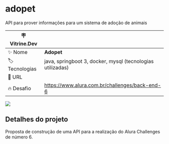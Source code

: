 # adopet

API para prover informações para um sistema de adoção de animais

| :placard: Vitrine.Dev |     |
| -------------  | --- |
| :sparkles: Nome        | **Adopet**
| :label: Tecnologias | java, springboot 3, docker, mysql (tecnologias utilizadas)
| :rocket: URL         | 
| :fire: Desafio     | https://www.alura.com.br/challenges/back-end-6

<!-- Inserir imagem com a #vitrinedev ao final do link -->
![](https://external-content.duckduckgo.com/iu/?u=http%3A%2F%2Fi1.wp.com%2Fcutetropolis.com%2Fwp-content%2Fuploads%2Funusual-animal-friendship-dogs-cat-ducks-kasey-and-her-pack-1.jpg%3Fresize%3D630%252C630&f=1&nofb=1&ipt=387e126c4e9e3835ab73a4d824d84a5f3673cbe7063a2ee7b06849f467e3539f&ipo=images#vitrinedev)

## Detalhes do projeto

Proposta de construção de uma API para a realização do Alura Challenges de número 6.
